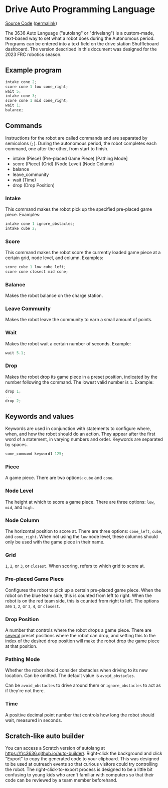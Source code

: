 # Drive Auto Programming Language

[Source Code](https://github.com/FRC3636/frc-2023/blob/main/src/main/java/frc/robot/utils/AutoLanguage.java) ([permalink](https://github.com/FRC3636/frc-2023/blob/94c680b3bd4396697c61f67183e001fc52389ddc/src/main/java/frc/robot/utils/AutoLanguage.java))

The 3636 Auto Language ("autolang" or "drivelang") is a custom-made, text-based way to set what a robot does during the Autonomous period. Programs can be entered into a text field on the drive station Shuffleboard dashboard. The version described in this document was designed for the 2023 FRC robotics season.

## Example program

```js
intake cone 2;
score cone 1 low cone_right;
wait 5;
intake cone 3;
score cone 1 mid cone_right;
wait 1;
balance;
```

## Commands

Instructions for the robot are called commands and are separated by semicolons (`;`). During the autonomous period, the robot completes each command, one after the other, from start to finish.

- intake (Piece) (Pre-placed Game Piece) [Pathing Mode]
- score (Piece) (Grid) (Node Level) (Node Column)
- balance
- leave_community
- wait (Time)
- drop (Drop Position)

### Intake

This command makes the robot pick up the specified pre-placed game piece. Examples:

```js
intake cone 1 ignore_obstacles;
intake cube 2;
```

### Score

This command makes the robot score the currently loaded game piece at a certain grid, node level, and column. Examples:

```js
score cube 1 low cube_left;
score cone closest mid cone;
```

### Balance

Makes the robot balance on the charge station.

### Leave Community

Makes the robot leave the community to earn a small amount of points.

### Wait

Makes the robot wait a certain number of seconds. Example:

```js
wait 5.1;
```

### Drop

Makes the robot drop its game piece in a preset position, indicated by the number following the command. The lowest valid number is `1`. Example:

```js
drop 1;
...
drop 2;
```

## Keywords and values

Keywords are used in conjunction with statements to configure where, when, and how the robot should do an action. They appear after the first word of a statement, in varying numbers and order. Keywords are separated by spaces.

```js
some_command keyword1 125;
```

### Piece

A game piece. There are two options: `cube` and `cone`.

### Node Level

The height at which to score a game piece. There are three options: `low`, `mid`, and `high`.

### Node Column

The horizontal position to score at. There are three options: `cone_left`, `cube`, and `cone_right`. When not using the `low` node level, these columns should only be used with the game piece in their name.

### Grid

`1`, `2`, or `3`, or `closest`. When scoring, refers to which grid to score at.

### Pre-placed Game Piece

Configures the robot to pick up a certain pre-placed game piece. When the robot on the blue team side, this is counted from left to right. When the robot is on the red team side, this is counted from right to left. The options are `1`, `2`, or `3`, `4`, or `closest`.

### Drop Position

A number that controls where the robot drops a game piece. There are [several](https://github.com/FRC3636/frc-2023/blob/94c680b3bd4396697c61f67183e001fc52389ddc/src/main/java/frc/robot/Constants.java#L312) preset positions where the robot can drop, and setting this to the index of the desired drop position will make the robot drop the game piece at that position.

### Pathing Mode

Whether the robot should consider obstacles when driving to its new location. Can be omitted. The default value is `avoid_obstacles`.

Can be `avoid_obstacles` to drive around them or `ignore_obstacles` to act as if they're not there.

### Time

A positive decimal point number that controls how long the robot should wait, measured in seconds.

## Scratch-like auto builder

You can access a Scratch version of autolang at <https://frc3636.github.io/auto-builder/>. Right-click the background and click "Export" to copy the generated code to your clipboard. This was designed to be used at outreach events so that curious visitors could try controlling the robot. The right-click-to-export process is designed to be a little bit confusing to young kids who aren't familiar with computers so that their code can be reviewed by a team member beforehand.
